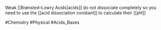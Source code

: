 Weak [[Brønsted–Lowry Acids|acids]] do not dissociate completely so you need to use the [[acid dissociation constant]] to calculate their [[pH]]

#Chemistry #Physical #Acids_Bases 
